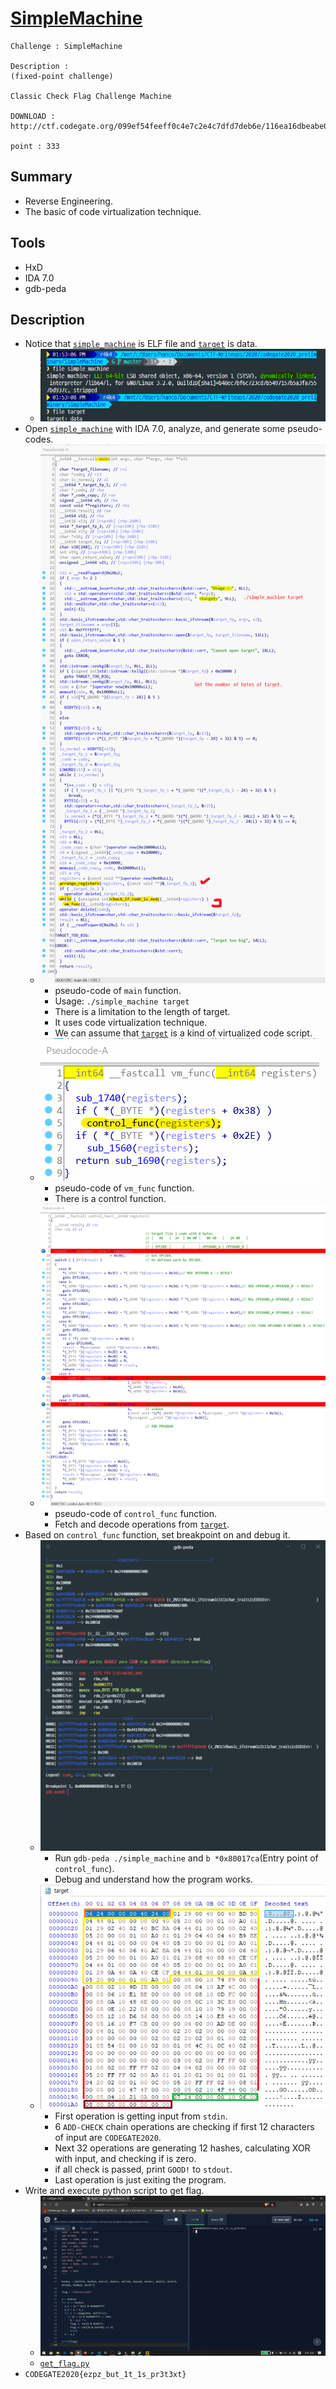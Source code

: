 # [SimpleMachine](http://ctf.codegate.org/main/context.php?no=16)

```text
Challenge : SimpleMachine

Description :
(fixed-point challenge)

Classic Check Flag Challenge Machine

DOWNLOAD :
http://ctf.codegate.org/099ef54feeff0c4e7c2e4c7dfd7deb6e/116ea16dbeabe08d1fe8891a27d0f16b

point : 333
```

## Summary

* Reverse Engineering.
* The basic of code virtualization technique.

## Tools

* HxD
* IDA 7.0
* gdb-peda

## Description

* Notice that [`simple_machine`](./simple_machine) is ELF file and [`target`](./target) is data.
  * ![1](./1.png?raw=true)
* Open [`simple_machine`](./simple_machine) with IDA 7.0, analyze, and generate some pseudo-codes.
  * ![2-1](./2-1.png?raw=true)
    * pseudo-code of `main` function.
    * Usage: `./simple_machine target`
    * There is a limitation to the length of target.
    * It uses code virtualization technique.
    * We can assume that [`target`](./target) is a kind of virtualized code script.
  * ![2-2](./2-2.png?raw=true)
    * pseudo-code of `vm_func` function.
    * There is a control function.
  * ![2-3](./2-3.png?raw=true)
    * pseudo-code of `control_func` function.
    * Fetch and decode operations from [`target`](./target).
* Based on `control_func` function, set breakpoint on and debug it.
  * ![3-1](./3-1.png?raw=true)
    * Run `gdb-peda ./simple_machine` and `b *0x80017ca`(Entry point of `control_func`).
    * Debug and understand how the program works.
  * ![3-2](./3-2.png?raw=true)
    * First operation is getting input from `stdin`.
    * 6 `ADD-CHECK` chain operations are checking if first 12 characters of input are `CODEGATE2020`.
    * Next 32 operations are generating 12 hashes, calculating XOR with input, and checking if is zero.
    * if all check is passed, print `GOOD!` to `stdout`.
    * Last operation is just exiting the program.
* Write and execute python script to get flag.
  * ![4](./4.png?raw=true)
  * [`get_flag.py`](./get_flag.py)
* `CODEGATE2020{ezpz_but_1t_1s_pr3t3xt}`

